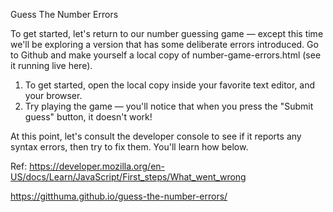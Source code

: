 Guess The Number Errors

To get started, let's return to our number guessing game — except this time we'll be exploring a version that has some deliberate errors introduced. Go to Github and make yourself a local copy of number-game-errors.html (see it running live here).

1. To get started, open the local copy inside your favorite text editor, and your browser.
2. Try playing the game — you'll notice that when you press the "Submit guess" button, it doesn't work!

At this point, let's consult the developer console to see if it reports any syntax errors, then try to fix them. You'll learn how below.

Ref: https://developer.mozilla.org/en-US/docs/Learn/JavaScript/First_steps/What_went_wrong

https://gitthuma.github.io/guess-the-number-errors/
